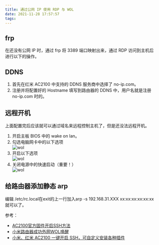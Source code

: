 ```yaml
---
title: 通过公网 IP 使用 RDP 与 WOL
date: 2021-11-28 17:57:57
tags:
---
```


## frp

在还没有公网 IP 时，通过 frp 将 3389 端口映射出来，通过 RDP 访问到主机后进行以下的操作。

## DDNS

1. 首先在红米 AC2100 中支持的 DDNS 服务商中选择了 no-ip.com。
2. 注册并将配置好的 Hostname 填写到路由器的 DDNS 中，用户名就是注册 no-ip.com 时的。

## 远程开机

上面配置完后应该就可以通过域名来远程控制主机了，但是还没法远程开机。

1. 开启主板 BIOS 中的 wake on lan。
2. 勾选电脑网卡中的以下选项  
![wol](wol.png)
3. 开启以下选项  
![wol](wol2.png)
4. 关闭电源中的快速启动（重要！）  
![wol](wol3.png)

## 给路由器添加静态 arp

编辑 /etc/rc.local在exit的上一行加入arp -s 192.168.31.XXX xx:xx:xx:xx:xx:xx就可以了。

参考：

- [AC2100官方固件开启SSH方法](https://www.right.com.cn/forum/thread-4032490-1-1.html)
- [小米路由器成功外网WOL唤醒](https://blog.haitianhome.com/miwifi-wol-waiwang.html)
- [小米、红米 AC2100 一键开启 SSH，可自定义安装各种插件](https://zhuanlan.zhihu.com/p/260531160)
